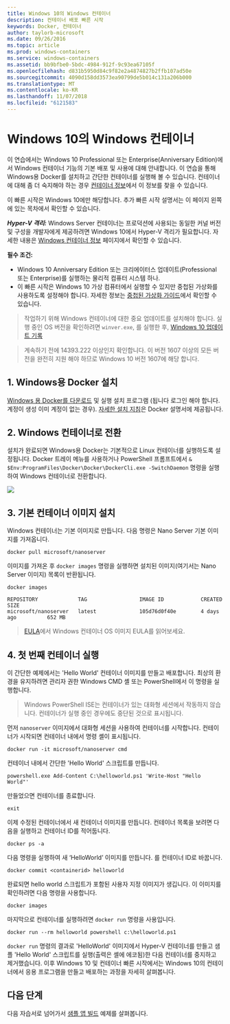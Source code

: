 ```yaml
---
title: Windows 10의 Windows 컨테이너
description: 컨테이너 배포 빠른 시작
keywords: Docker, 컨테이너
author: taylorb-microsoft
ms.date: 09/26/2016
ms.topic: article
ms.prod: windows-containers
ms.service: windows-containers
ms.assetid: bb9bfbe0-5bdc-4984-912f-9c93ea67105f
ms.openlocfilehash: d831b5950d84c9f82e2a4874827b2ffb107ad50e
ms.sourcegitcommit: 4090d158dd3573ea90799de5b014c131a206b000
ms.translationtype: MT
ms.contentlocale: ko-KR
ms.lasthandoff: 11/07/2018
ms.locfileid: "6121583"
---
```

# <a name="windows-containers-on-windows-10"></a>Windows 10의 Windows 컨테이너

이 연습에서는 Windows 10 Professional 또는 Enterprise(Anniversary Edition)에서 Windows 컨테이너 기능의 기본 배포 및 사용에 대해 안내합니다. 이 연습을 통해 Windows용 Docker를 설치하고 간단한 컨테이너를 실행해 볼 수 있습니다. 컨테이너에 대해 좀 더 숙지해야 하는 경우 [컨테이너 정보](../about/index.md)에서 이 정보를 찾을 수 있습니다.

이 빠른 시작은 Windows 10에만 해당합니다. 추가 빠른 시작 설명서는 이 페이지 왼쪽에 있는 목차에서 확인할 수 있습니다.

***Hyper-V 격리:*** Windows Server 컨테이너는 프로덕션에 사용되는 동일한 커널 버전 및 구성을 개발자에게 제공하려면 Windows 10에서 Hyper-V 격리가 필요합니다. 자세한 내용은 [Windows 컨테이너 정보](../about/index.md) 페이지에서 확인할 수 있습니다.

**필수 조건:**

- Windows 10 Anniversary Edition 또는 크리에이터스 업데이트(Professional 또는 Enterprise)를 실행하는 물리적 컴퓨터 시스템 하나.   
- 이 빠른 시작은 Windows 10 가상 컴퓨터에서 실행할 수 있지만 중첩된 가상화를 사용하도록 설정해야 합니다. 자세한 정보는 [중첩된 가상화 가이드](https://msdn.microsoft.com/en-us/virtualization/hyperv_on_windows/user_guide/nesting)에서 확인할 수 있습니다.

> 작업하기 위해 Windows 컨테이너에 대한 중요 업데이트를 설치해야 합니다.
> 실행 중인 OS 버전을 확인하려면 `winver.exe`, 를 실행한 후, [Windows 10 업데이트 기록](https://support.microsoft.com/en-us/help/12387/windows-10-update-history)

> 계속하기 전에 14393.222 이상인지 확인합니다.  이 버전 1607 이상의 모든 버전을 완전히 지원 해야 하므로 Windows 10 버전 1607에 해당 합니다.

## <a name="1-install-docker-for-windows"></a>1. Windows용 Docker 설치

[Windows 용 Docker를 다운로드](https://store.docker.com/editions/community/docker-ce-desktop-windows) 및 실행 설치 프로그램 (됩니다 로그인 해야 합니다. 계정이 생성 이미 계정이 없는 경우). [자세한 설치 지침](https://docs.docker.com/docker-for-windows/install)은 Docker 설명서에 제공됩니다.

## <a name="2-switch-to-windows-containers"></a>2. Windows 컨테이너로 전환

설치가 완료되면 Windows용 Docker는 기본적으로 Linux 컨테이너를 실행하도록 설정됩니다. Docker 트레이 메뉴를 사용하거나 PowerShell 프롬프트에서 `& $Env:ProgramFiles\Docker\Docker\DockerCli.exe -SwitchDaemon` 명령을 실행하여 Windows 컨테이너로 전환합니다.

![](./media/docker-for-win-switch.png)

## <a name="3-install-base-container-images"></a>3. 기본 컨테이너 이미지 설치

Windows 컨테이너는 기본 이미지로 만듭니다. 다음 명령은 Nano Server 기본 이미지를 가져옵니다.

```
docker pull microsoft/nanoserver
```

이미지를 가져온 후 `docker images` 명령을 실행하면 설치된 이미지(여기서는 Nano Server 이미지) 목록이 반환됩니다.

```
docker images

REPOSITORY             TAG                 IMAGE ID            CREATED             SIZE
microsoft/nanoserver   latest              105d76d0f40e        4 days ago          652 MB
```

> [EULA](../images-eula.md)에서 Windows 컨테이너 OS 이미지 EULA를 읽어보세요.

## <a name="4-run-your-first-container"></a>4. 첫 번째 컨테이너 실행

이 간단한 예제에서는 'Hello World' 컨테이너 이미지를 만들고 배포합니다. 최상의 환경을 유지하려면 관리자 권한 Windows CMD 셸 또는 PowerShell에서 이 명령을 실행합니다.

> Windows PowerShell ISE는 컨테이너가 있는 대화형 세션에서 작동하지 않습니다. 컨테이너가 실행 중인 경우에도 중단된 것으로 표시됩니다.

먼저 `nanoserver` 이미지에서 대화형 세션을 사용하여 컨테이너를 시작합니다. 컨테이너가 시작되면 컨테이너 내에서 명령 셸이 표시됩니다.  

```
docker run -it microsoft/nanoserver cmd
```

컨테이너 내에서 간단한 'Hello World' 스크립트를 만듭니다.

```
powershell.exe Add-Content C:\helloworld.ps1 'Write-Host "Hello World"'
```   

만들었으면 컨테이너를 종료합니다.

```
exit
```

이제 수정된 컨테이너에서 새 컨테이너 이미지를 만듭니다. 컨테이너 목록을 보려면 다음을 실행하고 컨테이너 ID를 적어둡니다.

```
docker ps -a
```

다음 명령을 실행하여 새 ‘HelloWorld’ 이미지를 만듭니다. <containerid>를 컨테이너 ID로 바꿉니다.

```
docker commit <containerid> helloworld
```

완료되면 hello world 스크립트가 포함된 사용자 지정 이미지가 생깁니다. 이 이미지를 확인하려면 다음 명령을 사용합니다.

```
docker images
```

마지막으로 컨테이너를 실행하려면 `docker run` 명령을 사용입니다.

```
docker run --rm helloworld powershell c:\helloworld.ps1
```

`docker run` 명령의 결과로 'HelloWorld' 이미지에서 Hyper-V 컨테이너를 만들고 샘플 'Hello World' 스크립트를 실행(출력은 셸에 에코됨)한 다음 컨테이너를 중지하고 제거했습니다.
이후 Windows 10 및 컨테이너 빠른 시작에서는 Windows 10의 컨테이너에서 응용 프로그램을 만들고 배포하는 과정을 자세히 살펴봅니다.

## <a name="next-steps"></a>다음 단계

다음 자습서로 넘어가서 [샘플 앱 빌드](./building-sample-app.md) 예제를 살펴봅니다.
